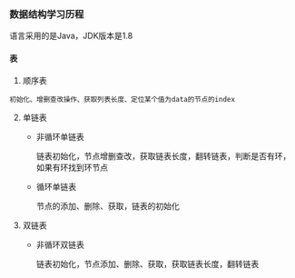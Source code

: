 ### 数据结构学习历程
语言采用的是Java，JDK版本是1.8

#### 表
  1. 顺序表
    
    初始化、增删查改操作、获取列表长度、定位某个值为data的节点的index
    
  2. 单链表
  
       * 非循环单链表
            
            链表初始化，节点增删查改，获取链表长度，翻转链表，判断是否有环，如果有环找到环节点
            
       * 循环单链表
       
            节点的添加、删除、获取，链表的初始化
            
  3. 双链表
  
       * 非循环双链表
       
            链表初始化，节点添加、删除、获取，获取链表长度，翻转链表
            
       
            
